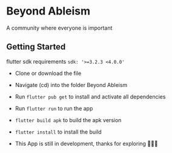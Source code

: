 # Beyond Ableism

A community where everyone is important

## Getting Started

flutter sdk requirements ``` sdk: '>=3.2.3 <4.0.0' ```

- Clone or download the file 

- Navigate (cd) into the folder Beyond Ableism

- Run ```flutter pub get``` to install and activate all dependencies

- Run ```flutter run``` to run the app 

-  ```flutter build apk``` to build the apk version

- ```flutter install``` to install the build



- This App is still in development, thanks for exploring 🥰🥰🥰
